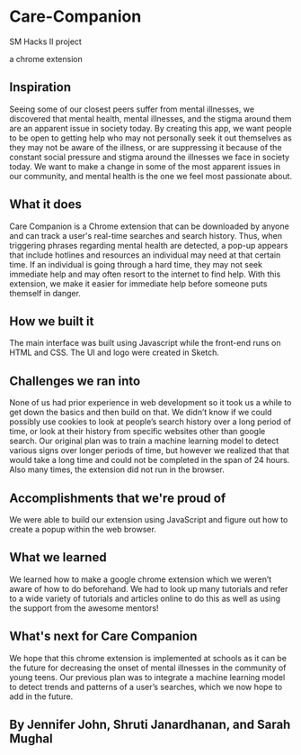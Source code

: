 # Care-Companion
SM Hacks II project

a chrome extension

## Inspiration
Seeing some of our closest peers suffer from mental illnesses, we discovered that mental health, mental illnesses, and the stigma around them are an apparent issue in society today. By creating this app, we want people to be open to getting help who may not personally seek it out themselves as they may not be aware of the illness, or are suppressing it because of the constant social pressure and stigma around the illnesses we face in society today. We want to make a change in some of the most apparent issues in our community, and mental health is the one we feel most passionate about.

## What it does
Care Companion is a Chrome extension that can be downloaded by anyone and can track a user's real-time searches and search history. Thus, when triggering phrases regarding mental health are detected, a pop-up appears that include hotlines and resources an individual may need at that certain time. If an individual is going through a hard time, they may not seek immediate help and may often resort to the internet to find help. With this extension, we make it easier for immediate help before someone puts themself in danger.

## How we built it
The main interface was built using Javascript while the front-end runs on HTML and CSS. The UI and logo were created in Sketch.

## Challenges we ran into
None of us had prior experience in web development so it took us a while to get down the basics and then build on that. We didn’t know if we could possibly use cookies to look at people’s search history over a long period of time, or look at their history from specific websites other than google search. Our original plan was to train a machine learning model to detect various signs over longer periods of time, but however we realized that that would take a long time and could not be completed in the span of 24 hours. Also many times, the extension did not run in the browser.

## Accomplishments that we're proud of
We were able to build our extension using JavaScript and figure out how to create a popup within the web browser. 

## What we learned
We learned how to make a google chrome extension which we weren’t aware of how to do beforehand. We had to look up many tutorials and refer to a wide variety of tutorials and articles online to do this as well as using the support from the awesome mentors!

## What's next for Care Companion
We hope that this chrome extension is implemented at schools as it can be the future for decreasing the onset of mental illnesses in the community of young teens. Our previous plan was to integrate a machine learning model to detect trends and patterns of a user’s searches, which we now hope to add in the future.

## By Jennifer John, Shruti Janardhanan, and Sarah Mughal 
